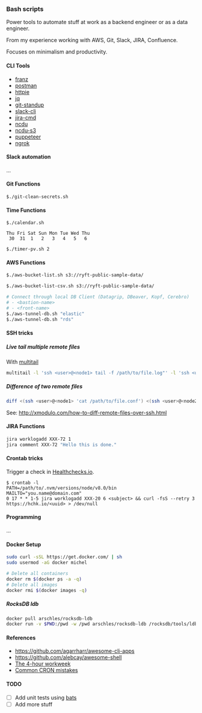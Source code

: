 ### Bash scripts

Power tools to automate stuff at work as a backend engineer or as a data engineer.

From my experience working with AWS, Git, Slack, JIRA, Confluence.

Focuses on minimalism and productivity.

#### CLI Tools

- [franz](https://github.com/meetfranz/franz)
- [postman](https://www.getpostman.com)
- [httpie](https://httpie.org)
- [jq](https://stedolan.github.io/jq/)
- [git-standup](https://github.com/kamranahmedse/git-standup)
- [slack-cli](https://github.com/candrholdings/slack-cli)
- [jira-cmd](https://github.com/germanrcuriel/jira-cmd)
- [ncdu](https://dev.yorhel.nl/ncdu)
- [ncdu-s3](https://github.com/EverythingMe/ncdu-s3)
- [puppeteer](https://github.com/GoogleChrome/puppeteer)
- [ngrok](https://ngrok.com)

#### Slack automation

...

#### Git Functions

```
$./git-clean-secrets.sh
```

#### Time Functions
```
$./calendar.sh

Thu	Fri	Sat	Sun	Mon	Tue	Wed	Thu
 30	 31	 1	 2	 3	 4	 5	 6

$./timer-pv.sh 2
```

#### AWS Functions

```bash
$./aws-bucket-list.sh s3://ryft-public-sample-data/

$./aws-bucket-list-csv.sh s3://ryft-public-sample-data/

# Connect through local DB Client (Datagrip, DBeaver, Kopf, Cerebro)
# - <bastion-name>
# - <front-name>
$./aws-tunnel-db.sh "elastic"
$./aws-tunnel-db.sh "rds"
```

#### SSH tricks

##### Live tail multiple remote files

With [multitail](https://www.vanheusden.com/multitail/)

```bash
multitail -l 'ssh <user>@<node1> tail -f /path/to/file.log"' -l 'ssh <user>@<node2> "tail -f /path/to/file.log"'
```

##### Difference of two remote files

```bash
diff <(ssh <user>@<node1> 'cat /path/to/file.conf') <(ssh <user>@<node2> 'cat /path/to/file.conf')
```

See: http://xmodulo.com/how-to-diff-remote-files-over-ssh.html

#### JIRA Functions

```bash
jira worklogadd XXX-72 1
jira comment XXX-72 "Hello this is done."
```

#### Crontab tricks

Trigger a check in [Healthchecks.io](https://healthchecks.io/checks/).

```
$ crontab -l
PATH=/path/to/.nvm/versions/node/v8.0/bin
MAILTO="you.name@domain.com"
0 17 * * 1-5 jira worklogadd XXX-20 6 <subject> && curl -fsS --retry 3 https://hchk.io/<uuid> > /dev/null
```

#### Programming

...

#### Docker Setup

```bash
sudo curl -sSL https://get.docker.com/ | sh
sudo usermod -aG docker michel
```

```bash
# Delete all containers
docker rm $(docker ps -a -q)
# Delete all images
docker rmi $(docker images -q)
```

##### RocksDB ldb

```bash
docker pull arschles/rocksdb-ldb
docker run -v $PWD:/pwd -w /pwd arschles/rocksdb-ldb /rocksdb/tools/ldb --db=. scan
```

#### References

- https://github.com/agarrharr/awesome-cli-apps
- https://github.com/alebcay/awesome-shell
- [The 4-hour workweek](https://www.goodreads.com/book/show/368593.The_4_Hour_Workweek)
- [Common CRON mistakes](http://www.alleft.com/sysadmin/common-cron-mistakes/)

#### TODO

- [ ] Add unit tests using [bats](https://github.com/sstephenson/bats)
- [ ] Add more stuff
